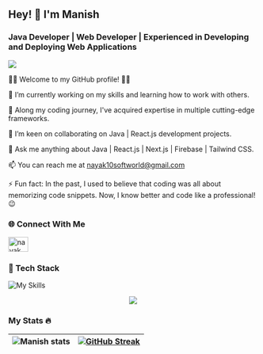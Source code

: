## Hey! 👋 I'm Manish

### Java Developer | Web Developer | Experienced in Developing and Deploying Web Applications

![](https://komarev.com/ghpvc/?username=nayak-softworld)

👨‍💻 Welcome to my GitHub profile! 👨‍💻

🔭 I’m currently working on my skills and learning how to work with others.

🌱 Along my coding journey, I've acquired expertise in multiple cutting-edge frameworks.

👯 I’m keen on collaborating on Java | React.js development projects.

💬 Ask me anything about Java | React.js | Next.js | Firebase | Tailwind CSS.

📫 You can reach me at nayak10softworld@gmail.com

⚡ Fun fact: In the past, I used to believe that coding was all about memorizing code snippets. Now, I know better and code like a professional! 😉

### 🌐 Connect With Me
<a href="https://www.linkedin.com/manish-116502227/" target="blank"><img src="https://www.svgrepo.com/show/452047/linkedin-1.svg" alt="nayak_manish" height="30" width="40" />
</a>

### 🔎 Tech Stack
![My Skills](https://skillicons.dev/icons?i=java,cpp,html,tailwind,react,nextjs,css,vscode,bootstrap,github,git,firebase,stackoverflow,vercel)

<p align="center">
    <img src="https://github-readme-stats.vercel.app/api/top-langs?username=nayak-softworld&show_icons=true&theme=radical" />
</p>

### My Stats 🔥
![Manish stats](https://github-readme-stats.vercel.app/api?username=nayak-softworld&show_icons=true&theme=radical) | [![GitHub Streak](https://streak-stats.demolab.com/?user=nayak-softworld&theme=dark)](https://git.io/streak-stats) 
--- | ---
